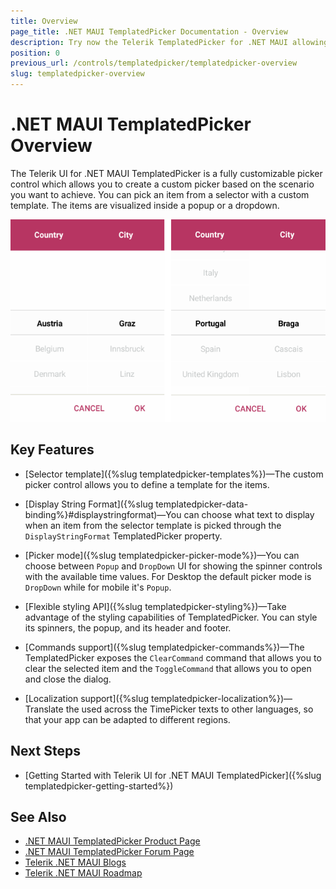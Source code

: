 ```yaml
---
title: Overview
page_title: .NET MAUI TemplatedPicker Documentation - Overview
description: Try now the Telerik TemplatedPicker for .NET MAUI allowing you to create custom pickers based on your requirements and the scenario you want to achieve.
position: 0
previous_url: /controls/templatedpicker/templatedpicker-overview
slug: templatedpicker-overview
---
```


# .NET MAUI TemplatedPicker Overview

The Telerik UI for .NET MAUI TemplatedPicker is a fully customizable picker control which allows you to create a custom picker based on the scenario you want to achieve. You can pick an item from a selector with a custom template. The items are visualized inside a popup or a dropdown.

![TemplatedPicker Overview](images/templated_picker_overview.png)

## Key Features

* [Selector template]({%slug templatedpicker-templates%})&mdash;The custom picker control allows you to define a template for the items.

* [Display String Format]({%slug templatedpicker-data-binding%}#displaystringformat)&mdash;You can choose what text to display when an item from the selector template is picked through the `DisplayStringFormat` TemplatedPicker property.

* [Picker mode]({%slug templatedpicker-picker-mode%})&mdash;You can choose between `Popup` and `DropDown` UI for showing the spinner controls with the available time values. For Desktop the default picker mode is `DropDown` while for mobile it's `Popup`.

* [Flexible styling API]({%slug templatedpicker-styling%})&mdash;Take advantage of the styling capabilities of TemplatedPicker. You can style its spinners, the popup, and its header and footer.

* [Commands support]({%slug templatedpicker-commands%})&mdash;The TemplatedPicker exposes the `ClearCommand` command that allows you to clear the selected item and the `ToggleCommand` that allows you to open and close the dialog.
* [Localization support]({%slug templatedpicker-localization%})&mdash;Translate the used across the TimePicker texts to other languages, so that your app can be adapted to different regions.

## Next Steps

- [Getting Started with Telerik UI for .NET MAUI TemplatedPicker]({%slug templatedpicker-getting-started%})

## See Also

- [.NET MAUI TemplatedPicker Product Page](https://www.telerik.com/maui-ui/templatedpicker)
- [.NET MAUI TemplatedPicker Forum Page](https://www.telerik.com/forums/maui?tagId=1854)
- [Telerik .NET MAUI Blogs](https://www.telerik.com/blogs/mobile-net-maui)
- [Telerik .NET MAUI Roadmap](https://www.telerik.com/support/whats-new/maui-ui/roadmap)

